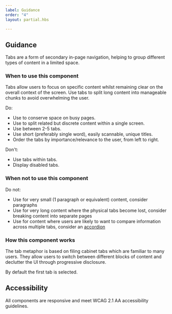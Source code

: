 ```yaml
---
label: Guidance
order: "4"
layout: partial.hbs

---
```

## Guidance

Tabs are a form of secondary in-page navigation, helping to group different types of content in a limited space.

### When to use this component

Tabs allow users to focus on specific content whilst remaining clear on the overall context of the screen. Use tabs to split long content into manageable chunks to avoid overwhelming the user.

Do:

* Use to conserve space on busy pages.
* Use to split related but discrete content within a single screen.
* Use between 2-5 tabs.
* Use short (preferably single word), easily scannable, unique titles.
* Order the tabs by importance/relevance to the user, from left to right.

Don't:

* Use tabs within tabs.
* Display disabled tabs.

### When not to use this component

Do not:

* Use for very small (1 paragraph or equivalent) content, consider paragraphs
* Use for very long content where the physical tabs become lost, consider breaking content into separate pages
* Use for content where users are likely to want to compare information across multiple tabs, consider an [accordion](https://www.digital.nsw.gov.au/design-system/component-library/accordion)

### How this component works

The tab metaphor is based on filing cabinet tabs which are familiar to many users. They allow users to switch between different blocks of content and declutter the UI through progressive disclosure.

By default the first tab is selected.

## Accessibility

All components are responsive and meet WCAG 2.1 AA accessibility guidelines.